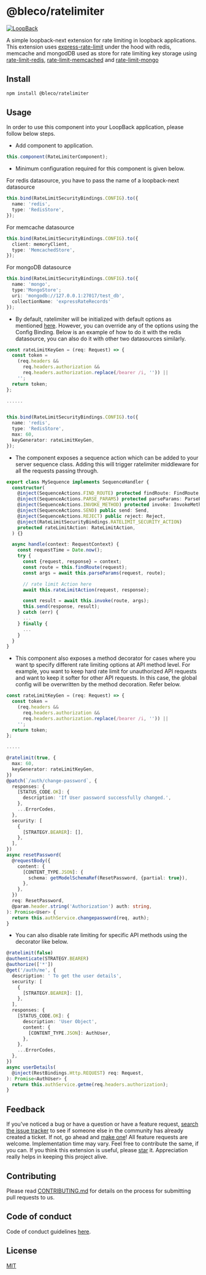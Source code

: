 # @bleco/ratelimiter

[![LoopBack](<https://github.com/strongloop/loopback-next/raw/master/docs/site/imgs/branding/Powered-by-LoopBack-Badge-(blue)-@2x.png>)](http://loopback.io/)

A simple loopback-next extension for rate limiting in loopback applications. This extension uses
[express-rate-limit](https://github.com/nfriedly/express-rate-limit) under the hood with redis, memcache and mongodDB
used as store for rate limiting key storage using [rate-limit-redis](https://github.com/wyattjoh/rate-limit-redis),
[rate-limit-memcached](https://github.com/linyows/rate-limit-memcached) and
[rate-limit-mongo](https://github.com/2do2go/rate-limit-mongo)

## Install

```sh
npm install @bleco/ratelimiter
```

## Usage

In order to use this component into your LoopBack application, please follow below steps.

- Add component to application.

```ts
this.component(RateLimiterComponent);
```

- Minimum configuration required for this component is given below.

For redis datasource, you have to pass the name of a loopback-next datasource

```ts
this.bind(RateLimitSecurityBindings.CONFIG).to({
  name: 'redis',
  type: 'RedisStore',
});
```

For memcache datasource

```ts
this.bind(RateLimitSecurityBindings.CONFIG).to({
  client: memoryClient,
  type: 'MemcachedStore',
});
```

For mongoDB datasource

```ts
this.bind(RateLimitSecurityBindings.CONFIG).to({
  name: 'mongo',
  type:'MongoStore';
  uri: 'mongodb://127.0.0.1:27017/test_db',
  collectionName: 'expressRateRecords'
});
```

- By default, ratelimiter will be initialized with default options as mentioned
  [here](https://github.com/nfriedly/express-rate-limit#configuration-options). However, you can override any of the
  options using the Config Binding. Below is an example of how to do it with the redis datasource, you can also do it
  with other two datasources similarly.

```ts
const rateLimitKeyGen = (req: Request) => {
  const token =
    (req.headers &&
      req.headers.authorization &&
      req.headers.authorization.replace(/bearer /i, '')) ||
    '';
  return token;
};

......


this.bind(RateLimitSecurityBindings.CONFIG).to({
  name: 'redis',
  type: 'RedisStore',
  max: 60,
  keyGenerator: rateLimitKeyGen,
});
```

- The component exposes a sequence action which can be added to your server sequence class. Adding this will trigger
  ratelimiter middleware for all the requests passing through.

```ts
export class MySequence implements SequenceHandler {
  constructor(
    @inject(SequenceActions.FIND_ROUTE) protected findRoute: FindRoute,
    @inject(SequenceActions.PARSE_PARAMS) protected parseParams: ParseParams,
    @inject(SequenceActions.INVOKE_METHOD) protected invoke: InvokeMethod,
    @inject(SequenceActions.SEND) public send: Send,
    @inject(SequenceActions.REJECT) public reject: Reject,
    @inject(RateLimitSecurityBindings.RATELIMIT_SECURITY_ACTION)
    protected rateLimitAction: RateLimitAction,
  ) {}

  async handle(context: RequestContext) {
    const requestTime = Date.now();
    try {
      const {request, response} = context;
      const route = this.findRoute(request);
      const args = await this.parseParams(request, route);

      // rate limit Action here
      await this.rateLimitAction(request, response);

      const result = await this.invoke(route, args);
      this.send(response, result);
    } catch (err) {
      ...
    } finally {
      ...
    }
  }
}
```

- This component also exposes a method decorator for cases where you want tp specify different rate limiting options at
  API method level. For example, you want to keep hard rate limit for unauthorized API requests and want to keep it
  softer for other API requests. In this case, the global config will be overwritten by the method decoration. Refer
  below.

```ts
const rateLimitKeyGen = (req: Request) => {
  const token =
    (req.headers &&
      req.headers.authorization &&
      req.headers.authorization.replace(/bearer /i, '')) ||
    '';
  return token;
};

.....

@ratelimit(true, {
  max: 60,
  keyGenerator: rateLimitKeyGen,
})
@patch(`/auth/change-password`, {
  responses: {
    [STATUS_CODE.OK]: {
      description: 'If User password successfully changed.',
    },
    ...ErrorCodes,
  },
  security: [
    {
      [STRATEGY.BEARER]: [],
    },
  ],
})
async resetPassword(
  @requestBody({
    content: {
      [CONTENT_TYPE.JSON]: {
        schema: getModelSchemaRef(ResetPassword, {partial: true}),
      },
    },
  })
  req: ResetPassword,
  @param.header.string('Authorization') auth: string,
): Promise<User> {
  return this.authService.changepassword(req, auth);
}
```

- You can also disable rate limiting for specific API methods using the decorator like below.

```ts
@ratelimit(false)
@authenticate(STRATEGY.BEARER)
@authorize(['*'])
@get('/auth/me', {
  description: ' To get the user details',
  security: [
    {
      [STRATEGY.BEARER]: [],
    },
  ],
  responses: {
    [STATUS_CODE.OK]: {
      description: 'User Object',
      content: {
        [CONTENT_TYPE.JSON]: AuthUser,
      },
    },
    ...ErrorCodes,
  },
})
async userDetails(
  @inject(RestBindings.Http.REQUEST) req: Request,
): Promise<AuthUser> {
  return this.authService.getme(req.headers.authorization);
}
```

## Feedback

If you've noticed a bug or have a question or have a feature request,
[search the issue tracker](https://github.com/betaly/bleco/issues) to see if someone else in the community has already
created a ticket. If not, go ahead and [make one](https://github.com/betaly/bleco/issues/new/choose)! All feature
requests are welcome. Implementation time may vary. Feel free to contribute the same, if you can. If you think this
extension is useful, please [star](https://help.github.com/en/articles/about-stars) it. Appreciation really helps in
keeping this project alive.

## Contributing

Please read [CONTRIBUTING.md](https://github.com/betaly/bleco/blob/master/.github/CONTRIBUTING.md) for details on the
process for submitting pull requests to us.

## Code of conduct

Code of conduct guidelines [here](https://github.com/betaly/bleco/blob/master/.github/CODE_OF_CONDUCT.md).

## License

[MIT](https://github.com/betaly/bleco/blob/master/LICENSE)
